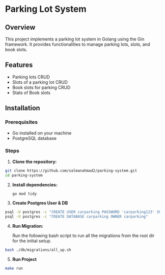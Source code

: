 # Parking Lot System

## Overview

This project implements a parking lot system in Golang using the Gin framework. It provides functionalities to manage parking lots, slots, and book slots.

## Features

- Parking lots CRUD
- Slots of a parking lot CRUD
- Book slots for parking CRUD
- Stats of Book slots

## Installation

### Prerequisites

- Go installed on your machine
- PostgreSQL database

### Steps

1. **Clone the repository:**

```bash
git clone https://github.com/salmanahmad2/parking-system.git
cd parking-system
```

2. **Install dependencies:**

    ```bash
    go mod tidy
    ```
3. **Create Postgres User & DB**
 ```bash
psql -U postgres -c "CREATE USER carparking PASSWORD 'carparking123' SUPERUSER"
psql -U postgres -c "CREATE DATABASE carparking OWNER carparking"
```
4. **Run Migration:**

   Run the following bash script to run all the migrations from the root dir for the initial setup.

```bash
bash ./db/migrations/all_up.sh
```

5. **Run Project**
```bash
make run
```

